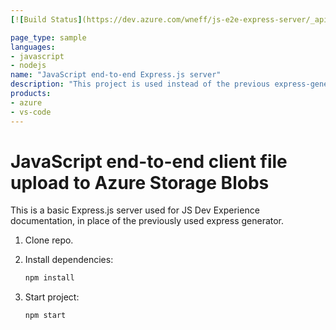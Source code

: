 ```yaml
---
[![Build Status](https://dev.azure.com/wneff/js-e2e-express-server/_apis/build/status/tannerneff.js-e2e-express-server?branchName=main)](https://dev.azure.com/wneff/js-e2e-express-server/_build/latest?definitionId=1&branchName=main)

page_type: sample
languages:
- javascript
- nodejs
name: "JavaScript end-to-end Express.js server"
description: "This project is used instead of the previous express-generator."
products:
- azure
- vs-code
---
```


# JavaScript end-to-end client file upload to Azure Storage Blobs

This is a basic Express.js server used for JS Dev Experience documentation, in place of the previously used express generator. 

1. Clone repo.

1. Install dependencies: 

    ```bash
    npm install
    ```

1. Start project: 

    ```bash
    npm start
    ```
